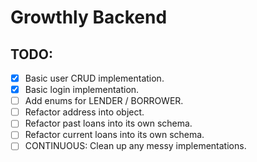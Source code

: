 # Growthly Backend

## TODO:
- [X] Basic user CRUD implementation.
- [X] Basic login implementation.
- [ ] Add enums for LENDER / BORROWER.
- [ ] Refactor address into object.
- [ ] Refactor past loans into its own schema.
- [ ] Refactor current loans into its own schema.
- [ ] CONTINUOUS: Clean up any messy implementations.
